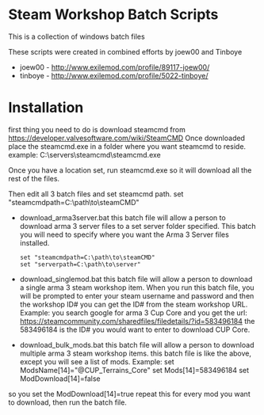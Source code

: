 # Steam Workshop Batch Scripts

This is a collection of windows batch files

These scripts were created in combined efforts by joew00 and Tinboye
- joew00 - http://www.exilemod.com/profile/89117-joew00/
- tinboye - http://www.exilemod.com/profile/5022-tinboye/

 # Installation
  first thing you need to do is download steamcmd from https://developer.valvesoftware.com/wiki/SteamCMD
  Once downloaded place the steamcmd.exe in a folder where you want steamcmd to reside.
  example: C:\servers\steamcmd\steamcmd.exe
  
  Once you have a location set, run steamcmd.exe so it will download all the rest of the files.
  
  Then edit all 3 batch files and set steamcmd path.
     set "steamcmdpath=C:\path\to\steamCMD"

- download_arma3server.bat
this batch file will allow a person to download arma 3 server files to a set server folder specified.
This batch you will need to specify where you want the Arma 3 Server files installed.
  
      set "steamcmdpath=C:\path\to\steamCMD"
      set "serverpath=C:\path\to\server"

- download_singlemod.bat
this batch file will allow a person to download a single arma 3 steam workshop item.
When you run this batch file, you will be prompted to enter your steam username and password and then the workshop ID# you can 
get the ID# from the steam workshop URL.
Example: you search google for arma 3 Cup Core and you get the url:
https://steamcommunity.com/sharedfiles/filedetails/?id=583496184
the 583496184 is the ID# you would want to enter to download CUP Core.  

- download_bulk_mods.bat
this batch file will allow a person to download multiple arma 3 steam workshop items.
this batch file is like the above, except you will see a list of mods.
Example: 
 set ModsName[14]="@CUP_Terrains_Core"
set Mods[14]=583496184
set ModDownload[14]=false 

so you set the 
   ModDownload[14]=true
repeat this for every mod you want to download, then run the batch file.
